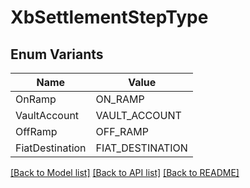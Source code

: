# XbSettlementStepType

## Enum Variants

| Name | Value |
|---- | -----|
| OnRamp | ON_RAMP |
| VaultAccount | VAULT_ACCOUNT |
| OffRamp | OFF_RAMP |
| FiatDestination | FIAT_DESTINATION |


[[Back to Model list]](../README.md#documentation-for-models) [[Back to API list]](../README.md#documentation-for-api-endpoints) [[Back to README]](../README.md)


